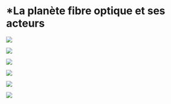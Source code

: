# ***La planète fibre optique et ses acteurs**

![](https://encrypted-tbn0.gstatic.com/images?q=tbn:ANd9GcQLDMcf1BNftFnQ1KG8lesnbquV28fL7Pm70A&usqp=CAU)

[![](https://r-c.fr/wp-content/uploads/2020/07/GraceTHD.png)](http://cnig.gouv.fr/wp-content/uploads/2019/07/COVADIS_standard_ANT_v2-0-2_GraceTHD_rc2.pdf "GraceTHD")

[![](https://smart-city.cerema.fr/sites/smartcity/files/styles/l480/public/images/2020/07/Avicca-logo.png?itok=UgetzeLu)](https://www.avicca.org/ "Avicca") 

[![](https://www.frenchtechbordeaux.com/wp-content/uploads/2019/03/Logo_Dotic-01.png)](https://www.dotic.fr/ "Dotic")

[![](https://blog.ariase.com/hubfs/Ariase/Ariase-blog-dossiers/orange/logo-orange.jpg)](https://reseaux.orange.fr/ "Orange réseaux") 

[![](https://fibre.guide/wp-content/uploads/2020/09/altitude-infra.jpg)](https://www.altitudeinfra.fr/ "AIC")



<!-- For full documentation visit [mkdocs.org](https://www.mkdocs.org).

## Commands

* `mkdocs new [dir-name]` - Create a new project.
* `mkdocs serve` - Start the live-reloading docs server.
* `mkdocs build` - Build the documentation site.
* `mkdocs -h` - Print help message and exit.

## Project layout

    mkdocs.yml    # The configuration file.
    docs/
        index.md  # The documentation homepage.
        ...       # Other markdown pages, images and other files.
-- >